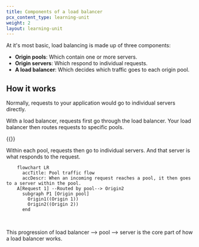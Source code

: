 ```yaml
---
title: Components of a load balancer
pcx_content_type: learning-unit
weight: 2
layout: learning-unit
---
```


At it's most basic, load balancing is made up of three components:

- **Origin pools**: Which contain one or more servers.
- **Origin servers**: Which respond to individual requests.
- **A load balancer**: Which decides which traffic goes to each origin pool.

## How it works

Normally, requests to your application would go to individual servers directly.

With a load balancer, requests first go through the load balancer. Your load balancer then routes requests to specific pools.

{{<render file=_load-balancing-diagram.md productFolder="load-balancing">}}
<br/>

<div id="presentationMode">

Within each pool, requests then go to individual servers. And that server is what responds to the request.

```mermaid
    flowchart LR
      accTitle: Pool traffic flow
      accDescr: When an incoming request reaches a pool, it then goes to a server within the pool.
    A[Request 1] --Routed by pool--> Origin2
      subgraph P1 [Origin pool]
        Origin1((Origin 1))
        Origin2((Origin 2))
      end
```
<br/>
</div>

This progression of load balancer --> pool --> server is the core part of how a load balancer works.